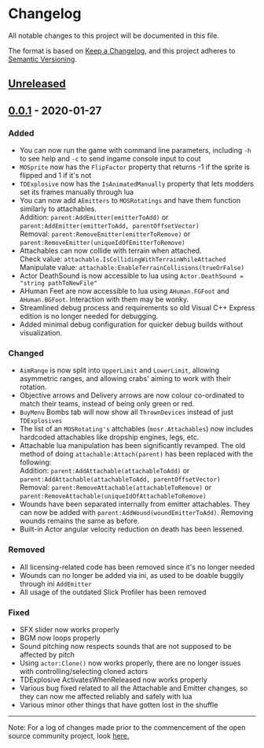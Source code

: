 # Changelog

All notable changes to this project will be documented in this file.

The format is based on [Keep a Changelog](https://keepachangelog.com/en/1.0.0/), and this project adheres to [Semantic Versioning](https://semver.org/spec/v2.0.0.html).

## [Unreleased]

## [0.0.1] - 2020-01-27
### Added
- You can now run the game with command line parameters, including `-h` to see help and `-c` to send ingame console input to cout
- `MOSprite` now has the `FlipFactor` property that returns -1 if the sprite is flipped and 1 if it's not
- `TDExplosive` now has the `IsAnimatedManually` property that lets modders set its frames manually through lua
- You can now add `AEmitters` to `MOSRotatings` and have them function similarly to attachables.  
  Addition: `parent:AddEmitter(emitterToAdd)` or `parent:AddEmitter(emitterToAdd, parentOffsetVector)`  
  Removal: `parent:RemoveEmitter(emitterToRemove)` or `parent:RemoveEmitter(uniqueIdOfEmitterToRemove)`
- Attachables can now collide with terrain when attached.  
  Check value: `attachable.IsCollidingWithTerrainWhileAttached`  
  Manipulate value: `attachable:EnableTerrainCollisions(trueOrFalse)`
- Actor DeathSound is now accessible to lua using `Actor.DeathSound = "string pathToNewFile"`
- AHuman Feet are now accessible to lua using `AHuman.FGFoot` and `AHuman.BGFoot`. Interaction with them may be wonky.
- Streamlined debug process and requirements so old Visual C++ Express edition is no longer needed for debugging.
- Added minimal debug configuration for quicker debug builds without visualization.

### Changed
- `AimRange` is now split into `UpperLimit` and `LowerLimit`, allowing asymmetric ranges, and allowing crabs' aiming to work with their rotation.
- Objective arrows and Delivery arrows are now colour co-ordinated to match their teams, instead of being only green or red.
- `BuyMenu` Bombs tab will now show all `ThrownDevices` instead of just `TDExplosives`
- The list of an `MOSRotating's` attchables (`mosr.Attachables`) now includes hardcoded attachables like dropship engines, legs, etc.
- Attachable lua manipulation has been significantly revamped. The old method of doing `attachable:Attach(parent)` has been replaced with the following:  
  Addition: `parent:AddAttachable(attachableToAdd)` or `parent:AddAttachable(attachableToAdd, parentOffsetVector)`  
  Removal: `parent:RemoveAttachable(attachableToRemove)` or `parent:RemoveAttachable(uniqueIdOfAttachableToRemove)`
- Wounds have been separated internally from emitter attachables. They can now be added with `parent:AddWound(woundEmitterToAdd)`. Removing wounds remains the same as before.
- Built-in Actor angular velocity reduction on death has been lessened.

### Removed
- All licensing-related code has been removed since it's no longer needed
- Wounds can no longer be added via ini, as used to be doable buggily through ini `AddEmitter`
- All usage of the outdated Slick Profiler has been removed

### Fixed
- SFX slider now works properly
- BGM now loops properly
- Sound pitching now respects sounds that are not supposed to be affected by pitch
- Using `actor:Clone()` now works properly, there are no longer issues with controlling/selecting cloned actors
- TDExplosive ActivatesWhenReleased now works properly
- Various bug fixed related to all the Attachable and Emitter changes, so they can now me affected reliably and safely with lua
- Various minor other things that have gotten lost in the shuffle
***
Note: For a log of changes made prior to the commencement of the open source community project, look [here.](https://github.com/cortex-command-community/Cortex-Command-Community-Project-Source/wiki/Previous-Closed-Source-Changelog)


[unreleased]: https://github.com/cortex-command-community/Cortex-Command-Community-Project-Source/compare/master...cortex-command-community:development
[0.0.1]: https://github.com/cortex-command-community/Cortex-Command-Community-Project-Source/releases/tag/v0.0.1
